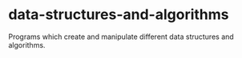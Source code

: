 # data-structures-and-algorithms
Programs which create and manipulate different data structures and algorithms.
